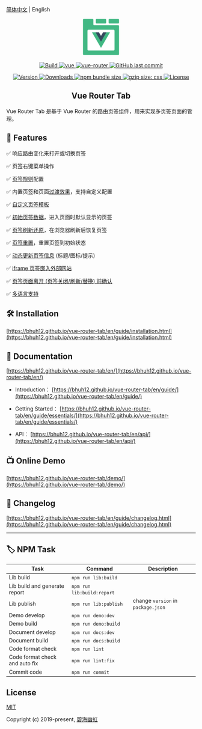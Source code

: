 [简体中文](README.md) | English

<p align="center">
  <a href="https://bhuh12.github.io/vue-router-tab/" target="_blank" rel="noopener noreferrer">
    <img width="100" src="public/img/logo.png" alt="vue-router-tab logo">
  </a>
</p>

<p align="center">
  <a target="_blank" href="https://www.travis-ci.org/bhuh12/vue-router-tab">
    <img src="https://www.travis-ci.org/bhuh12/vue-router-tab.svg?branch=dev" alt="Build">
  </a>

  <a href="https://github.com/vuejs/vue">
    <img src="https://img.shields.io/badge/vue-2.5.22-brightgreen.svg" alt="vue">
  </a>

  <a href="https://github.com/vuejs/vue-router">
    <img src="https://img.shields.io/badge/vue--router-3.0.1-brightgreen.svg" alt="vue-router">
  </a>

  <a target="_blank" href="https://github.com/bhuh12/vue-router-tab">
    <img alt="GitHub last commit" src="https://img.shields.io/github/last-commit/bhuh12/vue-router-tab.svg">
  </a>
</p>

<p align="center">
  <a target="_blank" href="https://www.npmjs.com/package/vue-router-tab">
    <img src="https://img.shields.io/npm/v/vue-router-tab.svg" alt="Version">
  </a>

  <a target="_blank" href="https://npmcharts.com/compare/vue-router-tab?minimal=true">
    <img src="https://img.shields.io/npm/dm/vue-router-tab.svg" alt="Downloads">
  </a>

  <a target="_blank" href="https://www.npmjs.com/package/vue-router-tab">
    <img alt="npm bundle size" src="https://img.shields.io/bundlephobia/minzip/vue-router-tab.svg?label=gzip:JS">
  </a>

  <a target="_blank" href="https://www.npmjs.com/package/vue-router-tab">
    <img alt="gzip size: css" src="http://img.badgesize.io/https://unpkg.com/vue-router-tab/dist/lib/vue-router-tab.css?compression=gzip&label=gzip:CSS">
  </a>
  
  <a target="_blank" href="https://github.com/bhuh12/vue-router-tab/blob/dev/LICENSE">
    <img src="https://img.shields.io/npm/l/vue-router-tab.svg" alt="License">
  </a>
</p>

<h2 align="center">Vue Router Tab</h2>

Vue Router Tab 是基于 Vue Router 的路由页签组件，用来实现多页签页面的管理。


## 📌 Features

✅ 响应路由变化来打开或切换页签

✅ 页签右键菜单操作

✅ [页签规则](https://bhuh12.github.io/vue-router-tab/en/guide/essentials/rule.html)配置

✅ 内置页签和页面[过渡效果](https://bhuh12.github.io/vue-router-tab/en/guide/advanced/transition.html)，支持自定义配置

✅ [自定义页签模板](https://bhuh12.github.io/vue-router-tab/en/guide/advanced/slot.html)

✅ [初始页签数据](https://bhuh12.github.io/vue-router-tab/en/guide/advanced/initial-tabs.html)，进入页面时默认显示的页签

✅ [页签刷新还原](https://bhuh12.github.io/vue-router-tab/en/guide/advanced/restore.html)，在浏览器刷新后恢复页签

✅ [页签重置](https://bhuh12.github.io/vue-router-tab/en/guide/essentials/operate.html#%E9%87%8D%E7%BD%AE%E9%A1%B5%E7%AD%BE)，重置页签到初始状态

✅ [动态更新页签信息](https://bhuh12.github.io/vue-router-tab/en/guide/advanced/dynamic-tab-info.html) (标题/图标/提示)

✅ [iframe 页签嵌入外部网站](https://bhuh12.github.io/vue-router-tab/en/guide/essentials/iframe.html)

✅ [页签页面离开 (页签关闭/刷新/替换) 前确认](https://bhuh12.github.io/vue-router-tab/en/guide/advanced/page-leave.html)

✅ [多语言支持](https://bhuh12.github.io/vue-router-tab/en/guide/essentials/i18n.html)


## 🛠 Installation

[https://bhuh12.github.io/vue-router-tab/en/guide/installation.html](https://bhuh12.github.io/vue-router-tab/en/guide/installation.html)

## 📝 Documentation

[https://bhuh12.github.io/vue-router-tab/en/](https://bhuh12.github.io/vue-router-tab/en/)

  - Introduction：
  [https://bhuh12.github.io/vue-router-tab/en/guide/](https://bhuh12.github.io/vue-router-tab/en/guide/)

  - Getting Started：
  [https://bhuh12.github.io/vue-router-tab/en/guide/essentials/](https://bhuh12.github.io/vue-router-tab/en/guide/essentials/)

  - API：
  [https://bhuh12.github.io/vue-router-tab/en/api/](https://bhuh12.github.io/vue-router-tab/en/api/)

## 📺 Online Demo

[https://bhuh12.github.io/vue-router-tab/demo/](https://bhuh12.github.io/vue-router-tab/demo/)

## 📃 Changelog

[https://bhuh12.github.io/vue-router-tab/en/guide/changelog.html](https://bhuh12.github.io/vue-router-tab/en/guide/changelog.html)

---


## 🏷 NPM Task

| Task | Command | Description |
| ---- | ---- | ---- |
| Lib build | `npm run lib:build` |
| Lib build and generate report | `npm run lib:build:report` |
| Lib publish | `npm run lib:publish` | change `version` in `package.json` |
| Demo develop | `npm run demo:dev` |
| Demo build | `npm run demo:build` |
| Document develop | `npm run docs:dev` |
| Document build | `npm run docs:build` |
| Code format check | `npm run lint` |
| Code format check and auto fix | `npm run lint:fix` |
| Commit code | `npm run commit` |


## License

[MIT](http://opensource.org/licenses/MIT)

Copyright (c) 2019-present, [碧海幽虹](https://bhuh.net)
